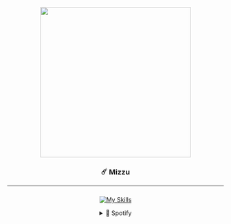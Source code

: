 <div align="center">
  
<!--Img-->

<div align="center">
  <img height="350" width="350" src="https://media1.tenor.com/m/C15tjfXOQXsAAAAC/anime-kimi-no-na-wa.gif"  />
</div>


### ☄️ Mizzu
---

###
<!--Icons-->
  
[![My Skills](https://skillicons.dev/icons?i=html,css,bootstrap,tailwind,js,python)](https://skillicons.dev)


<details>
  <summary>🎵 Spotify</summary>
  
![Alt text](https://spotify-recently-played-readme.vercel.app/api?user=31t5ldnl22dk6cziqtedriwbgera)
</details>
</div>


